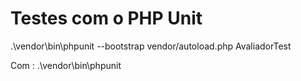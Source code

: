 # Testes com o PHP Unit
.\vendor\bin\phpunit --bootstrap vendor/autoload.php AvaliadorTest

Com :
.\vendor\bin\phpunit
